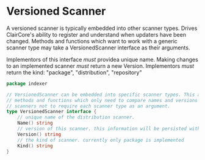 # Versioned Scanner
A versioned scanner is typically embedded into other scanner types.
Drives ClairCore's ability to register and understand when updaters have been changed.
Methods and functions which want to work with a generic scanner type may take a VersionedScanner interface as their arguments.

Implementors of this interface *must* providea unique name.
Making changes to an implemented scanner *must* return a new Version.
Implementors *must* return the kind: "package", "distribution", "repository"

```go
package indexer

// VersionedScanner can be embedded into specific scanner types. This allows for
// methods and functions which only need to compare names and versions of
// scanners not to require each scanner type as an argument.
type VersionedScanner interface {
	// unique name of the distribution scanner.
	Name() string
	// version of this scanner. this information will be persisted with the scan.
	Version() string
	// the kind of scanner. currently only package is implemented
	Kind() string
}
```

